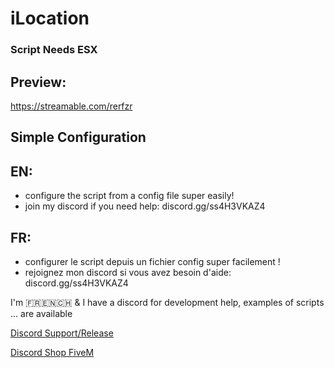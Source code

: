 # iLocation

### Script Needs ESX

## Preview: 
https://streamable.com/rerfzr

## Simple Configuration

## EN:

- configure the script from a config file super easily!
- join my discord if you need help: discord.gg/ss4H3VKAZ4

## FR:

- configurer le script depuis un fichier config super facilement !
- rejoignez mon discord si vous avez besoin d'aide: discord.gg/ss4H3VKAZ4


I'm 🇫🇷🇪🇳🇨🇭 & I have a discord for development help, examples of scripts ... are available

[Discord Support/Release](https://discord.gg/EBfXQ94ewu)


[Discord Shop FiveM](https://discord.gg/mUmeeUsFcU)
